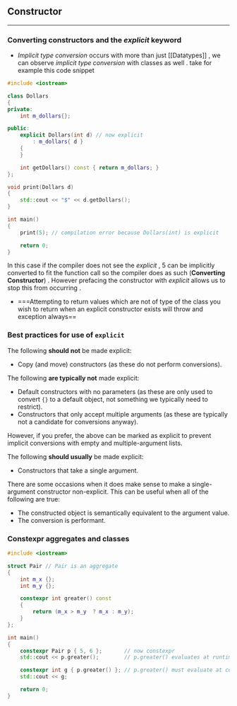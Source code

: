 ## Constructor
---
### Converting constructors and the *explicit* keyword
- *Implicit type conversion* occurs with more than just [[Datatypes]] , we can observe *implicit type conversion* with classes as well . take for example this code snippet
```cpp
#include <iostream>

class Dollars
{
private:
    int m_dollars{};

public:
    explicit Dollars(int d) // now explicit
        : m_dollars{ d }
    {
    }

    int getDollars() const { return m_dollars; }
};

void print(Dollars d)
{
    std::cout << "$" << d.getDollars();
}

int main()
{
    print(5); // compilation error because Dollars(int) is explicit

    return 0;
}
```
In this case if the compiler does not see the *explicit* ,  5 can be implicitly converted  to fit the function call so the compiler does as such (**Converting Constructor**) . However prefacing the constructor with *explicit* allows us to stop this from occurring  . 

-  ===Attempting to return values which are not of type of the class you wish to return when an explicit constructor exists will throw and exception always== 

### Best practices for use of `explicit` 
The following **should not** be made explicit:

- Copy (and move) constructors (as these do not perform conversions).

The following **are typically not** made explicit:

- Default constructors with no parameters (as these are only used to convert `{}` to a default object, not something we typically need to restrict).
- Constructors that only accept multiple arguments (as these are typically not a candidate for conversions anyway).

However, if you prefer, the above can be marked as explicit to prevent implicit conversions with empty and multiple-argument lists.

The following **should usually** be made explicit:

- Constructors that take a single argument.

There are some occasions when it does make sense to make a single-argument constructor non-explicit. This can be useful when all of the following are true:

- The constructed object is semantically equivalent to the argument value.
- The conversion is performant.
### Constexpr aggregates and classes
```cpp
#include <iostream>

struct Pair // Pair is an aggregate
{
    int m_x {};
    int m_y {};

    constexpr int greater() const
    {
        return (m_x > m_y  ? m_x : m_y);
    }
};

int main()
{
    constexpr Pair p { 5, 6 };       // now constexpr
    std::cout << p.greater();        // p.greater() evaluates at runtime or compile-time

    constexpr int g { p.greater() }; // p.greater() must evaluate at compile-time
    std::cout << g;

    return 0;
}
```
